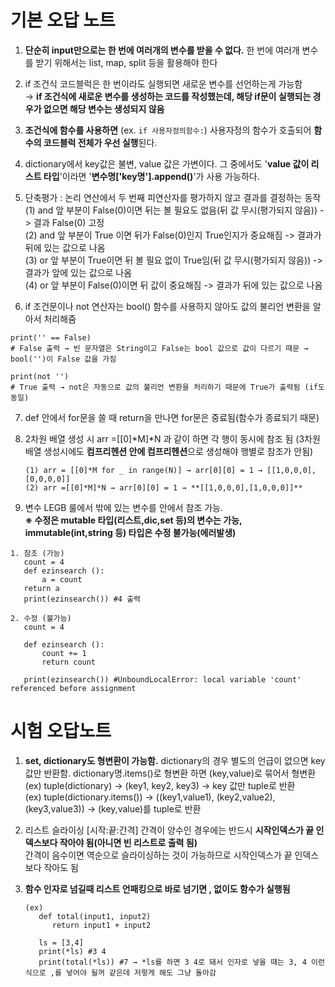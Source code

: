 # 기본 오답 노트

1. **단순히 input만으로는 한 번에 여러개의 변수를 받을 수 없다.**
   한 번에 여러개 변수를 받기 위해서는 list, map, split 등을 활용해야 한다
  
   
3. if 조건식 코드블럭은 한 번이라도 실행되면 새로운 변수를 선언하는게 가능함  
    → **if 조건식에 새로운 변수를 생성하는 코드를 작성했는데, 해당 if문이 실행되는 경우가 없으면 해당 변수는 생성되지 않음** 
  
  
4. **조건식에 함수를 사용하면** (ex. `if 사용자정의함수:`) 사용자정의 함수가 호출되어 **함수의 코드블럭 전체가 우선 실행**된다.
  
  
5. dictionary에서 key값은 불변, value 값은 가변이다. 그 중에서도 '**value 값이 리스트 타입**'이라면 '**변수명['key명'].append()**'가 사용 가능하다.
  
  
6. 단축평가 : 논리 연산에서 두 번째 피연산자를 평가하지 않고 결과를 결정하는 동작  
   (1) and 앞 부분이 False(0)이면 뒤는 볼 필요도 없음(뒤 값 무시(평가되지 않음)) -> 결과 False(0) 고정  
   (2) and 앞 부분이 True 이면 뒤가 False(0)인지 True인지가 중요해짐 -> 결과가 뒤에 있는 값으로 나옴  
   (3) or 앞 부분이 True이면 뒤 볼 필요 없이 True임(뒤 값 무시(평가되지 않음)) -> 결과가 앞에 있는 값으로 나옴  
   (4) or 앞 부분이 False(0)이면 뒤 값이 중요해짐 -> 결과가 뒤에 있는 값으로 나옴
     
    
7. if 조건문이나 not 연산자는 bool() 함수를 사용하지 않아도 값의 불리언 변환을 알아서 처리해줌  
```
print('' == False)  
# False 출력 → 빈 문자열은 String이고 False는 bool 값으로 값이 다르기 때문 → bool('')이 False 값을 가짐  

print(not '')  
# True 출력 → not은 자동으로 값의 불리언 변환을 처리하기 때문에 True가 출력됨 (if도 동일)
```
  
  
7. def 안에서 for문을 쓸 때 return을 만나면 for문은 중료됨(함수가 종료되기 때문)  
  

8. 2차원 배열 생성 시 arr =[[0]*M]*N 과 같이 하면 각 행이 동시에 참조 됨 (3차원 배열 생성시에도 **컴프리헨션 안에 컴프리헨션**으로 생성해야 행별로 참조가 안됨)
   ```
   (1) arr = [[0]*M for _ in range(N)] → arr[0][0] = 1 → [[1,0,0,0],[0,0,0,0]]  
   (2) arr =[[0]*M]*N → arr[0][0] = 1 → **[[1,0,0,0],[1,0,0,0]]**
   ```
  
9. 변수 LEGB 룰에서 밖에 있는 변수를 안에서 참조 가능. <br>
**※ 수정은 mutable 타입(리스트,dic,set 등)의 변수는 가능, immutable(int,string 등) 타입은 수정 불가능(에러발생)** 

```
1. 참조 (가능)
   count = 4
   def ezinsearch ():
       a = count
   return a
   print(ezinsearch()) #4 출력

2. 수정 (불가능)
   count = 4

   def ezinsearch ():
       count += 1
       return count

   print(ezinsearch()) #UnboundLocalError: local variable 'count' referenced before assignment
```
     
# 시험 오답노트  
1. **set, dictionary도 형변환이 가능함.** dictionary의 경우 별도의 언급이 없으면 key 값만 반환함. dictionary명.items()로 형변환 하면 (key,value)로 묶어서 형변환  
   (ex) tuple(dictionary) → (key1, key2, key3) → key 값만 tuple로 반환  
   (ex) tuple(dictionary.items()) → ((key1,value1), (key2,value2), (key3,value3)) → (key,value)를 tuple로 반환  
  
  
2. 리스트 슬라이싱 [시작:끝:간격] 간격이 양수인 경우에는 반드시 **시작인덱스가 끝 인덱스보다 작아야 됨(아니면 빈 리스트로 출력 됨)**  
   간격이 음수이면 역순으로 슬라이싱하는 것이 가능하므로 시작인덱스가 끝 인덱스보다 작아도 됨  
  
     
3. **함수 인자로 넘길때 리스트 언패킹으로 바로 넘기면 , 없이도 함수가 실행됨**  
   ```
   (ex)  
      def total(input1, input2)  
         return input1 + input2  

      ls = [3,4]  
      print(*ls) #3 4  
      print(total(*ls)) #7 → *ls를 하면 3 4로 돼서 인자로 넣을 때는 3, 4 이런식으로 ,를 넣어야 될꺼 같은데 저렇게 해도 그냥 돌아감
   ```
